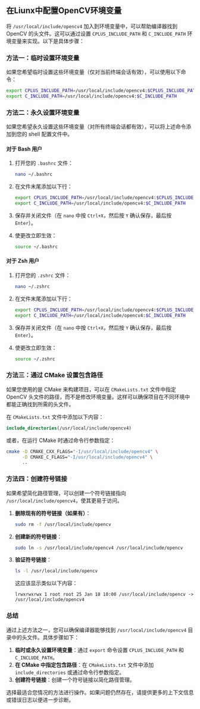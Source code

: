 ## 在Liunx中配置OpenCV环境变量

将 `/usr/local/include/opencv4` 加入到环境变量中，可以帮助编译器找到 OpenCV 的头文件。这可以通过设置 `CPLUS_INCLUDE_PATH` 和 `C_INCLUDE_PATH` 环境变量来实现。以下是具体步骤：

### 方法一：临时设置环境变量

如果您希望临时设置这些环境变量（仅对当前终端会话有效），可以使用以下命令：

```bash
export CPLUS_INCLUDE_PATH=/usr/local/include/opencv4:$CPLUS_INCLUDE_PATH
export C_INCLUDE_PATH=/usr/local/include/opencv4:$C_INCLUDE_PATH
```

### 方法二：永久设置环境变量

如果您希望永久设置这些环境变量（对所有终端会话都有效），可以将上述命令添加到您的 shell 配置文件中。

#### 对于 Bash 用户

1. 打开您的 `.bashrc` 文件：
   ```bash
   nano ~/.bashrc
   ```

2. 在文件末尾添加以下行：
   ```bash
   export CPLUS_INCLUDE_PATH=/usr/local/include/opencv4:$CPLUS_INCLUDE_PATH
   export C_INCLUDE_PATH=/usr/local/include/opencv4:$C_INCLUDE_PATH
   ```

3. 保存并关闭文件（在 `nano` 中按 `Ctrl+X`，然后按 `Y` 确认保存，最后按 `Enter`）。

4. 使更改立即生效：
   ```bash
   source ~/.bashrc
   ```

#### 对于 Zsh 用户

1. 打开您的 `.zshrc` 文件：
   ```bash
   nano ~/.zshrc
   ```

2. 在文件末尾添加以下行：
   ```bash
   export CPLUS_INCLUDE_PATH=/usr/local/include/opencv4:$CPLUS_INCLUDE_PATH
   export C_INCLUDE_PATH=/usr/local/include/opencv4:$C_INCLUDE_PATH
   ```

3. 保存并关闭文件（在 `nano` 中按 `Ctrl+X`，然后按 `Y` 确认保存，最后按 `Enter`）。

4. 使更改立即生效：
   ```bash
   source ~/.zshrc
   ```

### 方法三：通过 CMake 设置包含路径

如果您使用的是 CMake 来构建项目，可以在 `CMakeLists.txt` 文件中指定 OpenCV 头文件的路径，而不是修改环境变量。这样可以确保项目在不同环境中都能正确找到所需的头文件。

在 `CMakeLists.txt` 文件中添加以下内容：

```cmake
include_directories(/usr/local/include/opencv4)
```

或者，在运行 CMake 时通过命令行参数指定：

```bash
cmake -D CMAKE_CXX_FLAGS="-I/usr/local/include/opencv4" \
      -D CMAKE_C_FLAGS="-I/usr/local/include/opencv4" \
      ..
```

### 方法四：创建符号链接

如果希望简化路径管理，可以创建一个符号链接指向 `/usr/local/include/opencv4`，使其更易于访问。

1. **删除现有的符号链接（如果有）**：
   ```bash
   sudo rm -f /usr/local/include/opencv
   ```

2. **创建新的符号链接**：
   ```bash
   sudo ln -s /usr/local/include/opencv4 /usr/local/include/opencv
   ```

3. **验证符号链接**：
   ```bash
   ls -l /usr/local/include/opencv
   ```
   这应该显示类似以下内容：
   ```
   lrwxrwxrwx 1 root root 25 Jan 18 10:00 /usr/local/include/opencv -> /usr/local/include/opencv4
   ```

### 总结

通过上述方法之一，您可以确保编译器能够找到 `/usr/local/include/opencv4` 目录中的头文件。具体步骤如下：

1. **临时或永久设置环境变量**：通过 `export` 命令设置 `CPLUS_INCLUDE_PATH` 和 `C_INCLUDE_PATH`。
2. **在 CMake 中指定包含路径**：在 `CMakeLists.txt` 文件中添加 `include_directories` 或通过命令行参数指定。
3. **创建符号链接**：创建一个符号链接以简化路径管理。

选择最适合您情况的方法进行操作。如果问题仍然存在，请提供更多的上下文信息或错误日志以便进一步诊断。